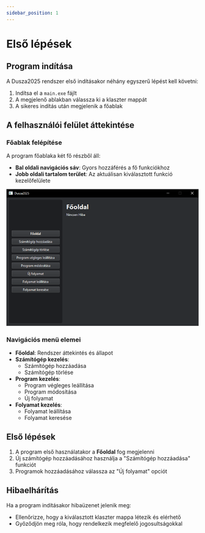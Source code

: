 ```yaml
---
sidebar_position: 1
---
```


# Első lépések

## Program indítása

A Dusza2025 rendszer első indításakor néhány egyszerű lépést kell követni:

1. Indítsa el a `main.exe` fájlt
2. A megjelenő ablakban válassza ki a klaszter mappát
3. A sikeres indítás után megjelenik a főablak

## A felhasználói felület áttekintése

### Főablak felépítése

A program főablaka két fő részből áll:

- **Bal oldali navigációs sáv**: Gyors hozzáférés a fő funkciókhoz
- **Jobb oldali tartalom terület**: Az aktuálisan kiválasztott funkció kezelőfelülete

![Főablak](../images/main-window.png)

### Navigációs menü elemei

- **Főoldal**: Rendszer áttekintés és állapot
- **Számítógép kezelés**:
  - Számítógép hozzáadása
  - Számítógép törlése
- **Program kezelés**:
  - Program végleges leállítása
  - Program módosítása
  - Új folyamat
- **Folyamat kezelés**:
  - Folyamat leállítása
  - Folyamat keresése

## Első lépések

1. A program első használatakor a **Főoldal** fog megjelenni
2. Új számítógép hozzáadásához használja a "Számítógép hozzáadása" funkciót
3. Programok hozzáadásához válassza az "Új folyamat" opciót

## Hibaelhárítás

Ha a program indításakor hibaüzenet jelenik meg:

- Ellenőrizze, hogy a kiválasztott klaszter mappa létezik és elérhető
- Győződjön meg róla, hogy rendelkezik megfelelő jogosultságokkal